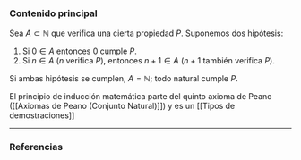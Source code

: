 ### Contenido principal

Sea $A \subset \mathbb{N}$ que verifica una cierta propiedad $P$. Suponemos dos hipótesis:
1. Si $0 \in A$ entonces $0$ cumple $P$.
2. Si $n \in A$ ($n$ verifica $P$), entonces $n+1 \in A$ ($n+1$ también verifica $P$).

Si ambas hipótesis se cumplen, $A=\mathbb{N}$; todo natural cumple $P$.

El principio de inducción matemática parte del quinto axioma de Peano ([[Axiomas de Peano (Conjunto Natural)]]) y es un  [[Tipos de demostraciones]]

--- 
### Referencias
